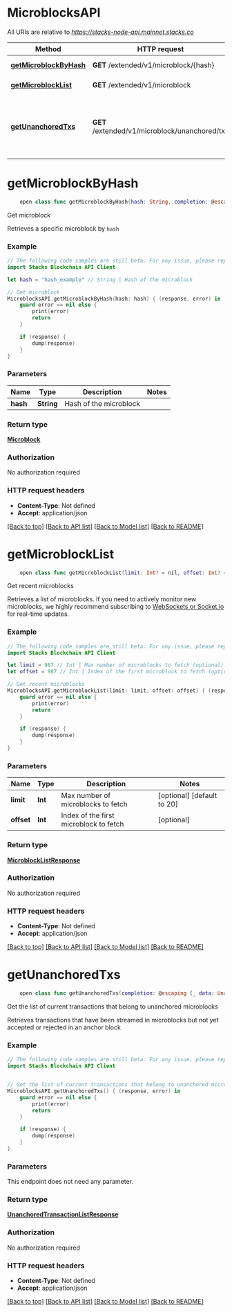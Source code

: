 # MicroblocksAPI

All URIs are relative to *https://stacks-node-api.mainnet.stacks.co*

Method | HTTP request | Description
------------- | ------------- | -------------
[**getMicroblockByHash**](MicroblocksAPI.md#getmicroblockbyhash) | **GET** /extended/v1/microblock/{hash} | Get microblock
[**getMicroblockList**](MicroblocksAPI.md#getmicroblocklist) | **GET** /extended/v1/microblock | Get recent microblocks
[**getUnanchoredTxs**](MicroblocksAPI.md#getunanchoredtxs) | **GET** /extended/v1/microblock/unanchored/txs | Get the list of current transactions that belong to unanchored microblocks


# **getMicroblockByHash**
```swift
    open class func getMicroblockByHash(hash: String, completion: @escaping (_ data: Microblock?, _ error: Error?) -> Void)
```

Get microblock

Retrieves a specific microblock by `hash`

### Example
```swift
// The following code samples are still beta. For any issue, please report via http://github.com/OpenAPITools/openapi-generator/issues/new
import Stacks Blockchain API Client

let hash = "hash_example" // String | Hash of the microblock

// Get microblock
MicroblocksAPI.getMicroblockByHash(hash: hash) { (response, error) in
    guard error == nil else {
        print(error)
        return
    }

    if (response) {
        dump(response)
    }
}
```

### Parameters

Name | Type | Description  | Notes
------------- | ------------- | ------------- | -------------
 **hash** | **String** | Hash of the microblock | 

### Return type

[**Microblock**](Microblock.md)

### Authorization

No authorization required

### HTTP request headers

 - **Content-Type**: Not defined
 - **Accept**: application/json

[[Back to top]](#) [[Back to API list]](../README.md#documentation-for-api-endpoints) [[Back to Model list]](../README.md#documentation-for-models) [[Back to README]](../README.md)

# **getMicroblockList**
```swift
    open class func getMicroblockList(limit: Int? = nil, offset: Int? = nil, completion: @escaping (_ data: MicroblockListResponse?, _ error: Error?) -> Void)
```

Get recent microblocks

Retrieves a list of microblocks.  If you need to actively monitor new microblocks, we highly recommend subscribing to [WebSockets or Socket.io](https://github.com/hirosystems/stacks-blockchain-api/tree/master/client) for real-time updates. 

### Example
```swift
// The following code samples are still beta. For any issue, please report via http://github.com/OpenAPITools/openapi-generator/issues/new
import Stacks Blockchain API Client

let limit = 987 // Int | Max number of microblocks to fetch (optional) (default to 20)
let offset = 987 // Int | Index of the first microblock to fetch (optional)

// Get recent microblocks
MicroblocksAPI.getMicroblockList(limit: limit, offset: offset) { (response, error) in
    guard error == nil else {
        print(error)
        return
    }

    if (response) {
        dump(response)
    }
}
```

### Parameters

Name | Type | Description  | Notes
------------- | ------------- | ------------- | -------------
 **limit** | **Int** | Max number of microblocks to fetch | [optional] [default to 20]
 **offset** | **Int** | Index of the first microblock to fetch | [optional] 

### Return type

[**MicroblockListResponse**](MicroblockListResponse.md)

### Authorization

No authorization required

### HTTP request headers

 - **Content-Type**: Not defined
 - **Accept**: application/json

[[Back to top]](#) [[Back to API list]](../README.md#documentation-for-api-endpoints) [[Back to Model list]](../README.md#documentation-for-models) [[Back to README]](../README.md)

# **getUnanchoredTxs**
```swift
    open class func getUnanchoredTxs(completion: @escaping (_ data: UnanchoredTransactionListResponse?, _ error: Error?) -> Void)
```

Get the list of current transactions that belong to unanchored microblocks

Retrieves transactions that have been streamed in microblocks but not yet accepted or rejected in an anchor block

### Example
```swift
// The following code samples are still beta. For any issue, please report via http://github.com/OpenAPITools/openapi-generator/issues/new
import Stacks Blockchain API Client


// Get the list of current transactions that belong to unanchored microblocks
MicroblocksAPI.getUnanchoredTxs() { (response, error) in
    guard error == nil else {
        print(error)
        return
    }

    if (response) {
        dump(response)
    }
}
```

### Parameters
This endpoint does not need any parameter.

### Return type

[**UnanchoredTransactionListResponse**](UnanchoredTransactionListResponse.md)

### Authorization

No authorization required

### HTTP request headers

 - **Content-Type**: Not defined
 - **Accept**: application/json

[[Back to top]](#) [[Back to API list]](../README.md#documentation-for-api-endpoints) [[Back to Model list]](../README.md#documentation-for-models) [[Back to README]](../README.md)

